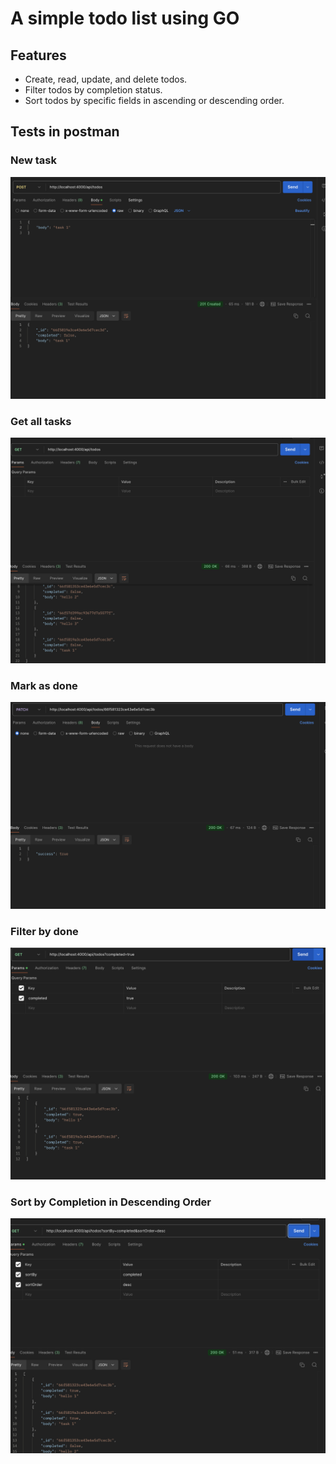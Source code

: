 # A simple todo list using GO


## Features

- Create, read, update, and delete todos.
- Filter todos by completion status.
- Sort todos by specific fields in ascending or descending order.

## Tests in postman

### New task
![image](/screenshots/Add.png)

### Get all tasks
![image](/screenshots/Get.png)

### Mark as done
![image](/screenshots/Update.png)

### Filter by done
![image](/screenshots/Filter.png)

### Sort by Completion in Descending Order
![image](/screenshots/Sort.png)


